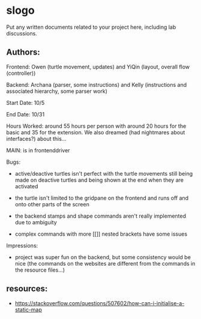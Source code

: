 # slogo

Put any written documents related to your project here, including lab discussions.

## Authors:


Frontend: Owen (turtle movement, updates) and YiQin (layout, overall flow (controller))


Backend: Archana (parser, some instructions) and Kelly (instructions and associated hierarchy, some parser work)


Start Date: 10/5


End Date: 10/31


Hours Worked: around 55 hours per person with around 20 hours for the basic and 35 for the extension. We also dreamed (had nightmares about interfaces?) about this...


MAIN: is in frontenddriver


Bugs:

* active/deactive turtles isn't perfect with the turtle movements still being made on deactive turtles and being shown at the end when they are activated

* the turtle isn't limited to the gridpane on the frontend and runs off and onto other parts of the screen

* the backend stamps and shape commands aren't really implemented due to ambiguity

* complex commands with more [[]] nested brackets have some issues


Impressions:

* project was super fun on the backend, but some consistency would be nice (the commands on the websites are different from the commands in the resource files...)


## resources:

* https://stackoverflow.com/questions/507602/how-can-i-initialise-a-static-map
